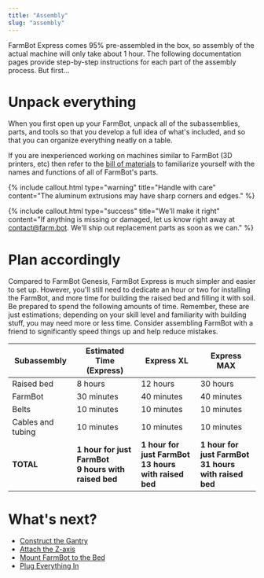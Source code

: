 ```yaml
---
title: "Assembly"
slug: "assembly"
---
```


FarmBot Express comes 95% pre-assembled in the box, so assembly of the actual machine will only take about 1 hour. The following documentation pages provide step-by-step instructions for each part of the assembly process. But first...

# Unpack everything

When you first open up your FarmBot, unpack all of the subassemblies, parts, and tools so that you develop a full idea of what's included, and so that you can organize everything neatly on a table.

If you are inexperienced working on machines similar to FarmBot (3D printers, etc) then refer to the [bill of materials](../Extras/bom.md) to familiarize yourself with the names and functions of all of FarmBot's parts.

{%
include callout.html
type="warning"
title="Handle with care"
content="The aluminum extrusions may have sharp corners and edges."
%}

{%
include callout.html
type="success"
title="We'll make it right"
content="If anything is missing or damaged, let us know right away at [contact@farm.bot](mailto:contact@farm.bot). We'll ship out replacement parts as soon as we can."
%}

# Plan accordingly

Compared to FarmBot Genesis, FarmBot Express is much simpler and easier to set up. However, you'll still need to dedicate an hour or two for installing the FarmBot, and more time for building the raised bed and filling it with soil. Be prepared to spend the following amounts of time. Remember, these are just estimations; depending on your skill level and familiarity with building stuff, you may need more or less time. Consider assembling FarmBot with a friend to significantly speed things up and help reduce mistakes.

|Subassembly                   |Estimated Time (Express)      |Express XL                    |Express MAX                   |
|------------------------------|------------------------------|------------------------------|------------------------------|
|Raised bed                    |8 hours                       |12 hours                      |30 hours
|FarmBot                       |30 minutes                    |40 minutes                    |40 minutes
|Belts                         |10 minutes                    |10 minutes                    |10 minutes
|Cables and tubing             |10 minutes                    |10 minutes                    |10 minutes
|**TOTAL**                     |**1 hour for just FarmBot**<br>**9 hours with raised bed**|**1 hour for just FarmBot**<br>**13 hours with raised bed**|**1 hour for just FarmBot**<br>**31 hours with raised bed**

# What's next?

 * [Construct the Gantry](assembly/construct-the-gantry.md)
 * [Attach the Z-axis](assembly/attach-the-z-axis.md)
 * [Mount FarmBot to the Bed](assembly/mount-farmbot-to-the-bed.md)
 * [Plug Everything In](assembly/plug-everything-in.md)
